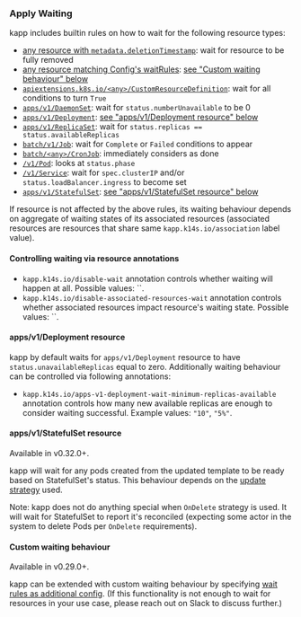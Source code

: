 ### Apply Waiting

kapp includes builtin rules on how to wait for the following resource types:

- [any resource with `metadata.deletionTimestamp`](../pkg/kapp/resourcesmisc/deleting.go): wait for resource to be fully removed
- [any resource matching Config's waitRules](../pkg/kapp/resourcesmisc/custom_waiting_resource.go): [see "Custom waiting behaviour" below](#custom-waiting-behaviour)
- [`apiextensions.k8s.io/<any>/CustomResourceDefinition`](../pkg/kapp/resourcesmisc/api_extensions_vx_crd.go): wait for all conditions to turn `True`
- [`apps/v1/DaemonSet`](../pkg/kapp/resourcesmisc/apps_v1_daemon_set.go): wait for `status.numberUnavailable` to be 0
- [`apps/v1/Deployment`](../pkg/kapp/resourcesmisc/apps_v1_deployment.go): [see "apps/v1/Deployment resource" below](#apps-v1-deployment-resource)
- [`apps/v1/ReplicaSet`](../pkg/kapp/resourcesmisc/apps_v1_replica_set.go): wait for `status.replicas == status.availableReplicas`
- [`batch/v1/Job`](../pkg/kapp/resourcesmisc/batch_v1_job.go): wait for `Complete` or `Failed` conditions to appear
- [`batch/<any>/CronJob`](../pkg/kapp/resourcesmisc/batch_vx_cron_job.go): immediately considers as done
- [`/v1/Pod`](../pkg/kapp/resourcesmisc/core_v1_pod.go): looks at `status.phase`
- [`/v1/Service`](../pkg/kapp/resourcesmisc/core_v1_service.go): wait for `spec.clusterIP` and/or `status.loadBalancer.ingress` to become set
- [`apps/v1/StatefulSet`](pkg/kapp/resourcesmisc/apps_v1_stateful_set.go): [see "apps/v1/StatefulSet resource" below](#appsv1statefulset-resource)

If resource is not affected by the above rules, its waiting behaviour depends on aggregate of waiting states of its associated resources (associated resources are resources that share same `kapp.k14s.io/association` label value).

#### Controlling waiting via resource annotations

- `kapp.k14s.io/disable-wait` annotation controls whether waiting will happen at all. Possible values: ``.
- `kapp.k14s.io/disable-associated-resources-wait` annotation controls whether associated resources impact resource's waiting state. Possible values: ``.

#### apps/v1/Deployment resource

kapp by default waits for `apps/v1/Deployment` resource to have `status.unavailableReplicas` equal to zero. Additionally waiting behaviour can be controlled via following annotations:

- `kapp.k14s.io/apps-v1-deployment-wait-minimum-replicas-available` annotation controls how many new available replicas are enough to consider waiting successful. Example values: `"10"`, `"5%"`.

#### apps/v1/StatefulSet resource

Available in v0.32.0+.

kapp will wait for any pods created from the updated template to be ready based on StatefulSet's status. This behaviour depends on the [update strategy](https://kubernetes.io/docs/concepts/workloads/controllers/statefulset/#update-strategies) used.

Note: kapp does not do anything special when `OnDelete` strategy is used. It will wait for StatefulSet to report it's reconciled (expecting some actor in the system to delete Pods per `OnDelete` requirements).

#### Custom waiting behaviour

Available in v0.29.0+.

kapp can be extended with custom waiting behaviour by specifying [wait rules as additional config](config.md#wait-rules). (If this functionality is not enough to wait for resources in your use case, please reach out on Slack to discuss further.)
